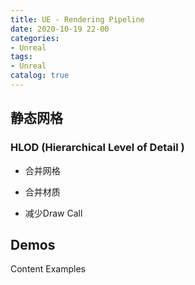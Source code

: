 ```yaml
---
title: UE - Rendering Pipeline
date: 2020-10-19 22-00
categories:
- Unreal
tags:
- Unreal
catalog: true
---
```


## 静态网格

### HLOD (Hierarchical Level of Detail )

  * 合并网格

  * 合并材质

  * 减少Draw Call

## Demos

Content Examples

